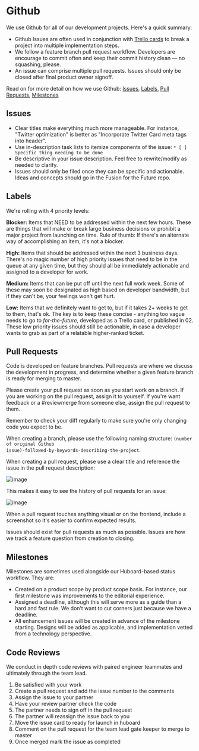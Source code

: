 # Github

We use Github for all of our development projects. Here's a quick summary:

* Github Issues are often used in conjunction with [Trello cards](tools/trello.md) to break a project into multiple implementation steps.
* We follow a feature branch pull request workflow. Developers are encourage to commit often and keep their commit history clean — no squashing, please.
* An issue can comprise multiple pull requests. Issues should only be closed after final product owner signoff.

Read on for more detail on how we use Github: [Issues](#issues), [Labels](#labels), [Pull Requests](#pull-requests), [Milestones](#milestones)

## Issues

* Clear titles make everything much more manageable. For instance, "Twitter optimization" is better as "Incorporate Twitter Card meta tags into header".
* Use in-description task lists to itemize components of the issue: `* [ ] Specific thing needing to be done`
* Be descriptive in your issue description. Feel free to rewrite/modify as needed to clarify.
* Issues should only be filed once they can be specific and actionable. Ideas and concepts should go in the Fusion for the Future repo.

## Labels

We're rolling with 4 priority levels:

**Blocker:** Items that NEED to be addressed within the next few hours. These are things that will make or break large business decisions or prohibit a major project from launching on time. Rule of thumb: If there's an alternate way of accomplishing an item, it's not a blocker. 

**High:** Items that should be addressed within the next 3 business days. There's no magic number of high priority issues that need to be in the queue at any given time, but they should all be immediately actionable and assigned to a developer for work. 

**Medium:** Items that can be put off until the next full work week. Some of these may soon be designated as high based on developer bandwidth, but if they can't be, your feelings won't get hurt. 

**Low:** Items that we definitely want to get to, but if it takes 2+ weeks to get to them, that's ok. The key is to keep these concise - anything too vague needs to go to <i>for-the-future</i>, developed as a Trello card, or published in 02. These low priority issues should still be actionable, in case a developer wants to grab as part of a relatable higher-ranked ticket. 

## Pull Requests

Code is developed on feature branches. Pull requests are where we discuss the development in progress, and determine whether a given feature branch is ready for merging to master.

Please create your pull request as soon as you start work on a branch. If you are working on the pull request, assign it to yourself. If you're want feedback or a #reviewmerge from someone else, assign the pull request to them.

Remember to check your diff regularly to make sure you're only changing code you expect to be.

When creating a branch, please use the following naming structure: <code>(number of original Github issue)-followed-by-keywords-describing-the-project</code>.

When creating a pull request, please use a clear title and reference the issue in the pull request description:

![image](https://cloud.githubusercontent.com/assets/36432/4772116/4444b6da-5b95-11e4-89cc-2106064a977a.png)

This makes it easy to see the history of pull requests for an issue:

![image](https://cloud.githubusercontent.com/assets/36432/4772139/58f18cca-5b95-11e4-8895-6f8dc5b42cbc.png)

When a pull request touches anything visual or on the frontend, include a screenshot so it's easier to confirm expected results.

Issues should exist for pull requests as much as possible. Issues are how we track a feature question from creation to closing.

## Milestones

Milestones are sometimes used alongside our Huboard-based status workflow. They are:

* Created on a product scope by product scope basis. For instance, our first milestone was improvements to the editorial experience.
* Assigned a deadline, although this will serve more as a guide than a hard and fast rule. We don’t want to cut corners just because we have a deadline.
* All enhancement issues will be created in advance of the milestone starting. Designs will be added as applicable, and implementation vetted from a technology perspective.

## Code Reviews

We conduct in depth code reviews with paired engineer teammates and ultimately through the team lead. 

1. Be satisfied with your work
1. Create a pull request and add the issue number to the comments
1. Assign the issue to your partner
1. Have your review partner check the code
1. The partner needs to sign off in the pull request
1. The partner will reassign the issue back to you
1. Move the issue card to ready for launch in huboard
1. Comment on the pull request for the team lead gate keeper to merge to master
1. Once merged mark the issue as completed
